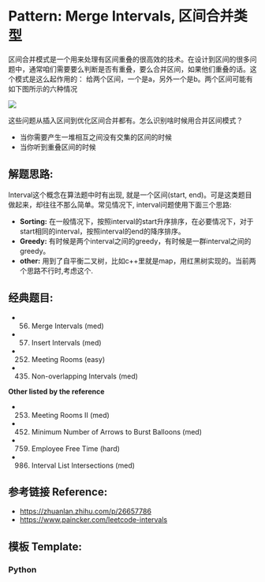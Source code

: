 # Pattern: Merge Intervals, 区间合并类型

区间合并模式是一个用来处理有区间重叠的很高效的技术。在设计到区间的很多问题中，通常咱们需要要么判断是否有重叠，要么合并区间，如果他们重叠的话。这个模式是这么起作用的： 给两个区间，一个是a，另外一个是b。两个区间可能有如下图所示的六种情况

<img src="https://pic1.zhimg.com/80/v2-603053309be9d035b3c8ccee773e46e7_1440w.jpg?source=1940ef5c" />

这些问题从插入区间到优化区间合并都有。怎么识别啥时候用合并区间模式？
- 当你需要产生一堆相互之间没有交集的区间的时候 
- 当你听到重叠区间的时候

## **解题思路:**

Interval这个概念在算法题中时有出现, 就是一个区间(start, end)。可是这类题目做起来，却往往不那么简单。常见情况下, interval问题使用下面三个思路:
- **Sorting:** 在一般情况下，按照interval的start升序排序，在必要情况下，对于start相同的interval，按照interval的end的降序排序。
- **Greedy:** 有时候是两个interval之间的greedy，有时候是一群interval之间的greedy。
- **other:** 用到了自平衡二叉树，比如c++里就是map，用红黑树实现的。当前两个思路不行时,考虑这个.

## **经典题目:**

- 56. Merge Intervals (med)
- 57. Insert Intervals (med)
- 252. Meeting Rooms (easy)
- 435. Non-overlapping Intervals (med)


**Other listed by the reference**

- 253. Meeting Rooms II (med)
- 452. Minimum Number of Arrows to Burst Balloons (med)
- 759. Employee Free Time (hard)
- 986. Interval List Intersections (med)

## **参考链接 Reference:**

- https://zhuanlan.zhihu.com/p/26657786
- https://www.paincker.com/leetcode-intervals 

## **模板 Template:**
### **Python**
```py

```